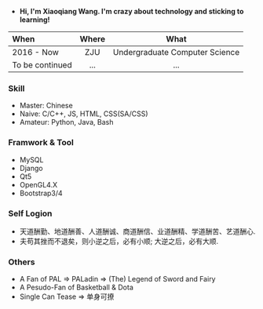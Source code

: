 
- **Hi, I'm Xiaoqiang Wang. I'm crazy about technology and sticking to learning!**

| When | Where | What|
|:----------|:---------:|:---------:|
|2016 - Now| ZJU | Undergraduate Computer Science|
|To be continued|...|...|

### Skill

- Master: Chinese
- Naive: C/C++, JS, HTML, CSS(SA/CSS)
- Amateur: Python, Java, Bash

### Framwork & Tool
- MySQL
- Django
- Qt5
- OpenGL4.X
- Bootstrap3/4

### Self Logion
- 天道酬勤、地道酬善、人道酬诚、商道酬信、业道酬精、学道酬苦、艺道酬心.
- 夫苟其挫而不退矣，则小逆之后，必有小顺; 大逆之后，必有大顺.

### Others
- A Fan of PAL => PALadin => (The) Legend of Sword and Fairy
- A Pesudo-Fan of Basketball & Dota
- Single Can Tease => 单身可撩
